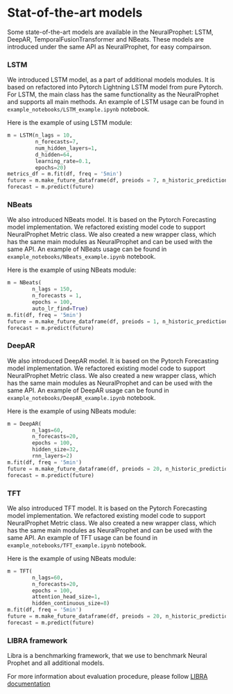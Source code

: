 # Stat-of-the-art models

Some state-of-the-art models are available in the NeuralProphet: LSTM, DeepAR, TemporalFusionTransformer and NBeats.
These models are introduced under the same API as NeuralProphet, for easy compairson.

### LSTM
We introduced LSTM model, as a part of additional models modules.
It is based on refactored into Pytorch Lightning LSTM model from pure Pytorch.
For LSTM, the main class has the same functionality as the NeuralProphet and supports all main methods.
An example of LSTM usage can be found in `example_notebooks/LSTM_example.ipynb` notebook.

Here is the example of using LSTM module:
```python
m = LSTM(n_lags = 10,
         n_forecasts=7,
         num_hidden_layers=1,
         d_hidden=64,
         learning_rate=0.1,
         epochs=20)
metrics_df = m.fit(df, freq = '5min')     
future = m.make_future_dataframe(df, preiods = 7, n_historic_predictions=True)
forecast = m.predict(future)
```

### NBeats
We also introduced NBeats model. 
It is based on the Pytorch Forecasting model implementation. 
We refactored existing model code to support NeuralProphet Metric class. 
We also created a new wrapper class, which has the same main modules as NeuralProphet and can be used with the same API. 
An example of NBeats usage can be found in `example_notebooks/NBeats_example.ipynb` notebook.

Here is the example of using NBeats module:

```python
m = NBeats(
        n_lags = 150,
        n_forecasts = 1,
        epochs = 100,
        auto_lr_find=True)
m.fit(df, freq = '5min')
future = m.make_future_dataframe(df, preiods = 1, n_historic_predictions=10)
forecast = m.predict(future)
```



### DeepAR
We also introduced DeepAR model. 
It is based on the Pytorch Forecasting model implementation. 
We refactored existing model code to support NeuralProphet Metric class. 
We also created a new wrapper class, which has the same main modules as NeuralProphet 
and can be used with the same API. 
An example of DeepAR usage can be found in `example_notebooks/DeepAR_example.ipynb` notebook.

Here is the example of using NBeats module:

```python
m = DeepAR(
        n_lags=60,
        n_forecasts=20,
        epochs = 100,
        hidden_size=32,
        rnn_layers=2)
m.fit(df, freq = '5min')
future = m.make_future_dataframe(df, preiods = 20, n_historic_predictions=10)
forecast = m.predict(future)
```


### TFT
We also introduced TFT model. 
It is based on the Pytorch Forecasting model implementation. 
We refactored existing model code to support NeuralProphet Metric class. 
We also created a new wrapper class, which has the same main modules as NeuralProphet 
and can be used with the same API. 
An example of TFT usage can be found in `example_notebooks/TFT_example.ipynb` notebook.

Here is the example of using NBeats module:

```python
m = TFT(
        n_lags=60,
        n_forecasts=20,
        epochs = 100,
        attention_head_size=1,
        hidden_continuous_size=8)
m.fit(df, freq = '5min')
future = m.make_future_dataframe(df, preiods = 20, n_historic_predictions=10)
forecast = m.predict(future)
```

### LIBRA framework
Libra is a benchmarking framework, that we use to benchmark Neural Prophet and all additional models.

For more information about evaluation procedure, please follow [LIBRA documentation](https://github.com/adasegroup/neural_prophet/blob/master/docs/model/libra.md)


